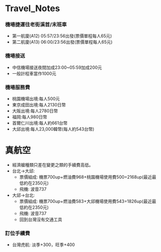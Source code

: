 # Travel_Notes

### 機場捷運往老街溪首/末班車
+ 第一航廈(A12) 05:57/23:56出發(票價單程每人65元)
+ 第二航廈(A13) 06:00/23:56出發(票價單程每人65元)

### 機場接送
+ 中信機場接送夜間加成23:00~05:59加成200元
+ 一般計程車當作1000元

### 機場服務費
+ 桃園機場出境:每人500元
+ 東京成田出境:每人2130日幣
+ 大阪出境:每人2780日幣
+ 福岡:每人980日幣
+ 首爾仁川出境:每人約661台幣 
+ 大邱出境:每人23,000韓幣(每人約543台幣)

# 真航空
+ 經濟艙種類只差在變更之類的手續費高低。
+ 台北->大邱:
  + 票價組成: 機票700up+燃油費968+桃園機場使用費500=2168up(最近最低約在2350元)
  + 飛機: 波音737
+ 大邱->台北:
  + 票價組成: 機票700up+燃油費583+大邱機場使用費543=1826up(最近最低約在2350元)
  + 飛機: 波音737
  + 回到台灣沒有交通工具
  
### 訂位手續費
+ 台灣虎航: 淡季+300，旺季+400

